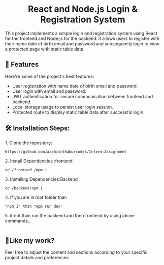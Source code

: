 <h1 align="center" id="title">React and Node.js Login &amp; Registration System</h1>

<p id="description">This project implements a simple login and registration system using React for the frontend and Node.js for the backend. It allows users to register with their name date of birth email and password and subsequently login to view a protected page with static table data.</p>

  
  
<h2>🧐 Features</h2>

Here're some of the project's best features:

*   User registration with name date of birth email and password.
*   User login with email and password.
*   JWT authentication for secure communication between frontend and backend.
*   Local storage usage to persist user login session.
*   Protected route to display static table data after successful login

<h2>🛠️ Installation Steps:</h2>

<p>1. Clone the repository:</p>

```
https://github.com/aashishthakurcodes/Intern-Assignment
```

<p>2. Install Dependencies :frontend</p>

```
cd /frontend /npm i
```

<p>3. Installing Dependencies:Backend</p>

```
cd /backend/npm i
```

<p>4. If you are in root folder than</p>

```
"npm i" than "npm run dev"
```

<p>5. if not than run the backend and then frontend by using above commands...</p>

```

```

<h2>💖Like my work?</h2>

Feel free to adjust the content and sections according to your specific project details and preferences.
